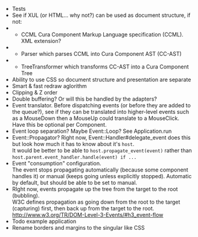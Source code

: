 * Tests
* See if XUL (or HTML... why not?) can be used as document structure, if not:
* * CCML Cura Component Markup Language specification (CCML). XML extension?
* * Parser which parses CCML into Cura Component AST (CC-AST)
* * TreeTransformer which transforms CC-AST into a Cura Component Tree
* Ability to use CSS so document structure and presentation are separate
* Smart & fast redraw aglorithm
* Clipping & Z order
* Double buffering? Or will this be handled by the adapters?
* Event translator. Before dispatching events (or before they are added to the queue?), see if they can be translated into 
  higher-level events such as a MouseDown then a MouseUp could translate to a MouseClick.  
  Have this be optional per Component.
* Event loop separation? Maybe Event::Loop? See Application.run
* Event::Propagator? Right now, Event::Handler#delegate_event does this but look how much it has to know about it's `host`.  
  It would be better to be able to `host.propagate_event(event)` rather than `host.parent.event_handler.handle(event) if ...`
* Event "consumption" configuration.  
  The event stops propagating automatically (because some component handles it) or manual (keeps going unless explicitly stopped).
  Automatic by default, but should be able to be set to manual.
* RIght now, events propagate up the tree from the target to the root (bubbling).  
  W3C defines propagation as going down from the root to the target (capturing) first, then 
  back up from the target to the root. http://www.w3.org/TR/DOM-Level-3-Events/#h3_event-flow
* Todo example application
* Rename borders and margins to the singular like CSS